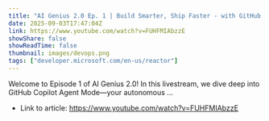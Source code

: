 ```yaml
---
title: "AI Genius 2.0 Ep. 1 | Build Smarter, Ship Faster - with GitHub Copilot Agent Mode"
date: 2025-09-03T17:47:04Z
link: https://www.youtube.com/watch?v=FUHFMIAbzzE
showShare: false
showReadTime: false
thumbnail: images/devops.png
tags: ["developer.microsoft.com/en-us/reactor"]
---
```

Welcome to Episode 1 of AI Genius 2.0! In this livestream, we dive deep into GitHub Copilot Agent Mode—your autonomous ...

- Link to article: https://www.youtube.com/watch?v=FUHFMIAbzzE
